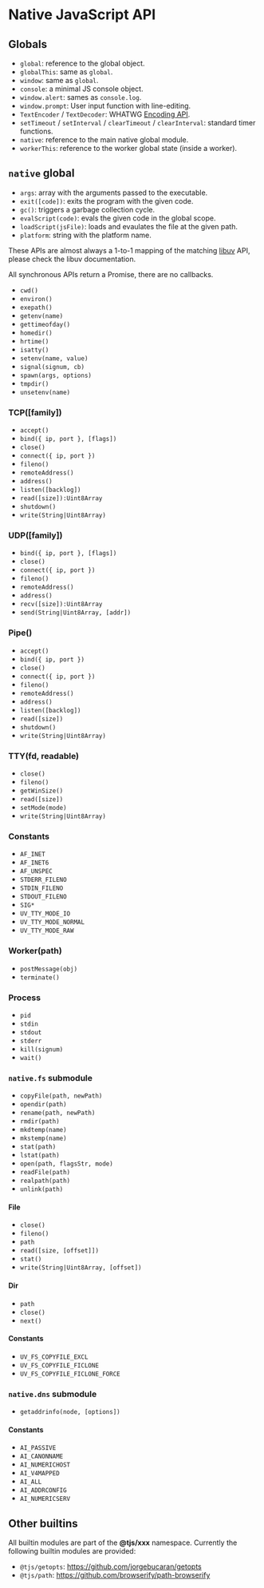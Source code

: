 # Native JavaScript API

## Globals

- `global`: reference to the global object.
- `globalThis`: same as `global`.
- `window`: same as `global`.
- `console`: a minimal JS console object.
- `window.alert`: sames as `console.log`.
- `window.prompt`: User input function with line-editing.
- `TextEncoder` / `TextDecoder`: WHATWG [Encoding API].
- `setTimeout` / `setInterval` / `clearTimeout` / `clearInterval`: standard timer functions.
- `native`: reference to the main native global module.
- `workerThis`: reference to the worker global state (inside a worker).

## `native` global

- `args`: array with the arguments passed to the executable.
- `exit([code])`: exits the program with the given code.
- `gc()`: triggers a garbage collection cycle.
- `evalScript(code)`: evals the given code in the global scope.
- `loadScript(jsFile)`: loads and evaulates the file at the given path.
- `platform`: string with the platform name.

These APIs are almost always a 1-to-1 mapping of the matching [libuv] API, please
check the libuv documentation.

All synchronous APIs return a Promise, there are no callbacks.

- `cwd()`
- `environ()`
- `exepath()`
- `getenv(name)`
- `gettimeofday()`
- `homedir()`
- `hrtime()`
- `isatty()`
- `setenv(name, value)`
- `signal(signum, cb)`
- `spawn(args, options)`
- `tmpdir()`
- `unsetenv(name)`

### TCP([family])

- `accept()`
- `bind({ ip, port }, [flags])`
- `close()`
- `connect({ ip, port })`
- `fileno()`
- `remoteAddress()`
- `address()`
- `listen([backlog])`
- `read([size]):Uint8Array`
- `shutdown()`
- `write(String|Uint8Array)`

### UDP([family])

- `bind({ ip, port }, [flags])`
- `close()`
- `connect({ ip, port })`
- `fileno()`
- `remoteAddress()`
- `address()`
- `recv([size]):Uint8Array`
- `send(String|Uint8Array, [addr])`

### Pipe()

- `accept()`
- `bind({ ip, port })`
- `close()`
- `connect({ ip, port })`
- `fileno()`
- `remoteAddress()`
- `address()`
- `listen([backlog])`
- `read([size])`
- `shutdown()`
- `write(String|Uint8Array)`

### TTY(fd, readable)

- `close()`
- `fileno()`
- `getWinSize()`
- `read([size])`
- `setMode(mode)`
- `write(String|Uint8Array)`

### Constants

- `AF_INET`
- `AF_INET6`
- `AF_UNSPEC`
- `STDERR_FILENO`
- `STDIN_FILENO`
- `STDOUT_FILENO`
- `SIG*`
- `UV_TTY_MODE_IO`
- `UV_TTY_MODE_NORMAL`
- `UV_TTY_MODE_RAW`

### Worker(path)

- `postMessage(obj)`
- `terminate()`

### Process

- `pid`
- `stdin`
- `stdout`
- `stderr`
- `kill(signum)`
- `wait()`

### `native.fs` submodule

- `copyFile(path, newPath)`
- `opendir(path)`
- `rename(path, newPath)`
- `rmdir(path)`
- `mkdtemp(name)`
- `mkstemp(name)`
- `stat(path)`
- `lstat(path)`
- `open(path, flagsStr, mode)`
- `readFile(path)`
- `realpath(path)`
- `unlink(path)`

#### File

- `close()`
- `fileno()`
- `path`
- `read([size, [offset]])`
- `stat()`
- `write(String|Uint8Array, [offset])`

#### Dir

- `path`
- `close()`
- `next()`

#### Constants

- `UV_FS_COPYFILE_EXCL`
- `UV_FS_COPYFILE_FICLONE`
- `UV_FS_COPYFILE_FICLONE_FORCE`

### `native.dns` submodule

- `getaddrinfo(node, [options])`

#### Constants

- `AI_PASSIVE`
- `AI_CANONNAME`
- `AI_NUMERICHOST`
- `AI_V4MAPPED`
- `AI_ALL`
- `AI_ADDRCONFIG`
- `AI_NUMERICSERV`

## Other builtins

All builtin modules are part of the **@tjs/xxx** namespace. Currently the following builtin
modules are provided:

- `@tjs/getopts`: https://github.com/jorgebucaran/getopts
- `@tjs/path`: https://github.com/browserify/path-browserify


[Encoding API]: https://encoding.spec.whatwg.org/
[libuv]: https://github.com/libuv/libuv
